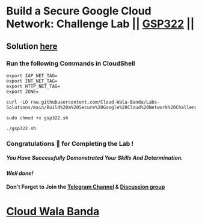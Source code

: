 # Build a Secure Google Cloud Network: Challenge Lab || [GSP322](https://www.cloudskillsboost.google/focuses/12068?parent=catalog) ||

## Solution [here](https://youtu.be/RngyN_xCw3c)

### Run the following Commands in CloudShell
```
export IAP_NET_TAG=
export INT_NET_TAG=
export HTTP_NET_TAG=
export ZONE=
```
```
curl -LO raw.githubusercontent.com/Cloud-Wala-Banda/Labs-Solutions/main/Build%20a%20Secure%20Google%20Cloud%20Network%20Challenge%20Lab/gsp322.sh

sudo chmod +x gsp322.sh

./gsp322.sh
```

### Congratulations 🎉 for Completing the Lab !

##### *You Have Successfully Demonstrated Your Skills And Determination.*

#### *Well done!*

#### Don't Forget to Join the [Telegram Channel](https://t.me/cloudwalabanda) & [Discussion group](https://t.me/cloudwalabandachats)

# [Cloud Wala Banda](https://www.youtube.com/@cloudwalabanda)
